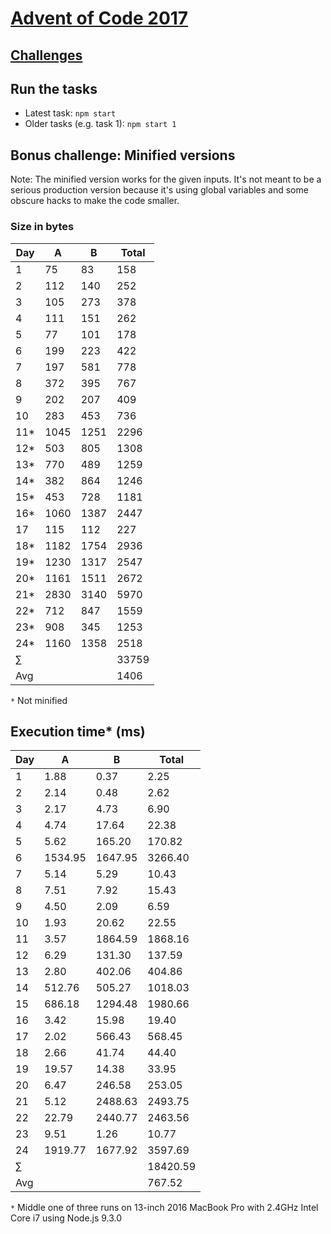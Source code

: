# [Advent of Code 2017](http://adventofcode.com/)

## [Challenges](challenges)

## Run the tasks

* Latest task: ``npm start``
* Older tasks (e.g. task 1): ``npm start 1``

## Bonus challenge: Minified versions

Note: The minified version works for the given inputs. It's not meant to be a serious production version because it's using global variables and some obscure hacks to make the code smaller.

### Size in bytes

 Day |    A |    B | Total
-----|------|------|-------
 1   |   75 |   83 |   158
 2   |  112 |  140 |   252
 3   |  105 |  273 |   378
 4   |  111 |  151 |   262
 5   |   77 |  101 |   178
 6   |  199 |  223 |   422
 7   |  197 |  581 |   778
 8   |  372 |  395 |   767
 9   |  202 |  207 |   409
 10  |  283 |  453 |   736
 11* | 1045 | 1251 |  2296
 12* |  503 |  805 |  1308
 13* |  770 |  489 |  1259
 14* |  382 |  864 |  1246
 15* |  453 |  728 |  1181
 16* | 1060 | 1387 |  2447
 17  |  115 |  112 |   227
 18* | 1182 | 1754 |  2936
 19* | 1230 | 1317 |  2547
 20* | 1161 | 1511 |  2672
 21* | 2830 | 3140 |  5970 
 22* |  712 |  847 |  1559
 23* |  908 |  345 |  1253
 24* | 1160 | 1358 |  2518
 ∑   |      |      | 33759
 Avg |      |      |  1406

`*` Not minified

## Execution time* (ms)

 Day |       A |       B |    Total
-----|---------|---------|----------
 1   |    1.88 |    0.37 |     2.25
 2   |    2.14 |    0.48 |     2.62
 3   |    2.17 |    4.73 |     6.90
 4   |    4.74 |   17.64 |    22.38
 5   |    5.62 |  165.20 |   170.82
 6   | 1534.95 | 1647.95 |  3266.40
 7   |    5.14 |    5.29 |    10.43
 8   |    7.51 |    7.92 |    15.43
 9   |    4.50 |    2.09 |     6.59
 10  |    1.93 |   20.62 |    22.55
 11  |    3.57 | 1864.59 |  1868.16
 12  |    6.29 |  131.30 |   137.59
 13  |    2.80 |  402.06 |   404.86
 14  |  512.76 |  505.27 |  1018.03
 15  |  686.18 | 1294.48 |  1980.66
 16  |    3.42 |   15.98 |    19.40
 17  |    2.02 |  566.43 |   568.45
 18  |    2.66 |   41.74 |    44.40
 19  |   19.57 |   14.38 |    33.95
 20  |    6.47 |  246.58 |   253.05
 21  |    5.12 | 2488.63 |  2493.75
 22  |   22.79 | 2440.77 |  2463.56
 23  |    9.51 |    1.26 |    10.77
 24  | 1919.77 | 1677.92 |  3597.69
 ∑   |         |         | 18420.59
 Avg |         |         |   767.52

`*` Middle one of three runs on 13-inch 2016 MacBook Pro with 2.4GHz Intel Core i7 using Node.js 9.3.0
